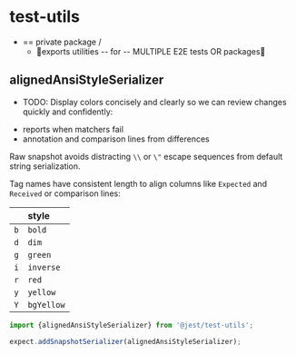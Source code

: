 # test-utils

* == private package /
  * 👀exports utilities -- for -- MULTIPLE E2E tests OR packages👀

## alignedAnsiStyleSerializer

* TODO: Display colors concisely and clearly so we can review changes quickly and confidently:

- reports when matchers fail
- annotation and comparison lines from differences

Raw snapshot avoids distracting `\\` or `\"` escape sequences from default string serialization.

Tag names have consistent length to align columns like `Expected` and `Received` or comparison lines:

|     | style      |
| --: | :--------- |
| `b` | `bold`     |
| `d` | `dim`      |
| `g` | `green`    |
| `i` | `inverse`  |
| `r` | `red`      |
| `y` | `yellow`   |
| `Y` | `bgYellow` |

```js
import {alignedAnsiStyleSerializer} from '@jest/test-utils';

expect.addSnapshotSerializer(alignedAnsiStyleSerializer);
```
